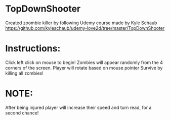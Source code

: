 # TopDownShooter

Created zoombie killer by following Udemy course made by Kyle Schaub
https://github.com/kyleschaub/udemy-love2d/tree/master/TopDownShooter

# Instructions:

Click left click on mouse to begin!
Zombies will appear randomly from the 4 corners of the screen.
Player will rotate based on mouse pointer
Survive by killing all zombies!

# NOTE:

After being injured player will increase their speed and turn read, for a second chance!
